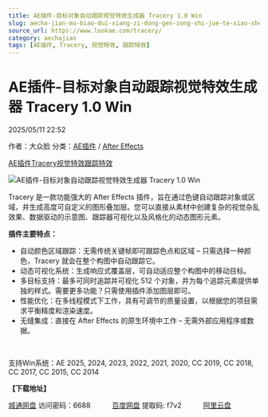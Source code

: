 ```yaml
---
title: AE插件-目标对象自动跟踪视觉特效生成器 Tracery 1.0 Win
slug: aecha-jian-mu-biao-dui-xiang-zi-dong-gen-zong-shi-jue-te-xiao-sheng-cheng-qi-tracery-1-0-win
source_url: https://www.lookae.com/tracery/
category: aechajian
tags: [AE插件, Tracery, 视觉特效, 跟踪特效]
---
```

# AE插件-目标对象自动跟踪视觉特效生成器 Tracery 1.0 Win

2025/05/11 22:52

作者：大众脸
分类：[AE插件](https://www.lookae.com/after-effects/aechajian/) / [After Effects](https://www.lookae.com/after-effects/)

[AE插件](https://www.lookae.com/tag/ae%e6%8f%92%e4%bb%b6/)[Tracery](https://www.lookae.com/tag/tracery/)[视觉特效](https://www.lookae.com/tag/%e8%a7%86%e8%a7%89%e7%89%b9%e6%95%88/)[跟踪特效](https://www.lookae.com/tag/%e8%b7%9f%e8%b8%aa%e7%89%b9%e6%95%88/)

![AE插件-目标对象自动跟踪视觉特效生成器 Tracery 1.0 Win](https://www.lookae.com/wp-content/uploads/2025/05/Tracery-.jpg "AE插件-目标对象自动跟踪视觉特效生成器 Tracery 1.0 Win-LookAE.com")

Tracery 是一款功能强大的 After Effects 插件，旨在通过色键自动跟踪对象或区域，并生成高度可自定义的图形叠加层。您可以直接从素材中创建复杂的视觉杂乱效果、数据驱动的示意图、跟踪器可视化以及风格化的动态图形元素。

**插件主要特点：**

* 自动颜色区域跟踪：无需传统关键帧即可跟踪色点和区域 – 只需选择一种颜色，Tracery 就会在整个构图中自动跟踪它。
* 动态可视化系统：生成响应式覆盖层，可自动适应整个构图中的移动目标。
* 多目标支持：最多可同时追踪并可视化 512 个对象，并为每个追踪元素提供单独的样式。需要更多功能？只需使用插件添加图层即可。
* 性能优化：在多线程模式下工作，具有可调节的质量设置，以根据您的项目需求平衡精度和渲染速度。
* 无缝集成：直接在 After Effects 的原生环境中工作 – 无需外部应用程序或数据。

[﻿﻿﻿](http://cloud.video.taobao.com/play/u/null/p/1/e/6/t/1/518693951075.mp4)

支持Win系统：AE 2025, 2024, 2023, 2022, 2021, 2020, CC 2019, CC 2018, CC 2017, CC 2015, CC 2014

**【下载地址】**

[城通网盘](https://url70.ctfile.com/f/2827370-1504730564-e68b1d?p=4431) 访问密码：6688           [百度网盘](https://pan.baidu.com/s/1AziAZBGq1fJkx_9wRpljhg?pwd=f7v2) 提取码: f7v2           [阿里云盘](https://www.alipan.com/s/satGwKxj7Mr)
